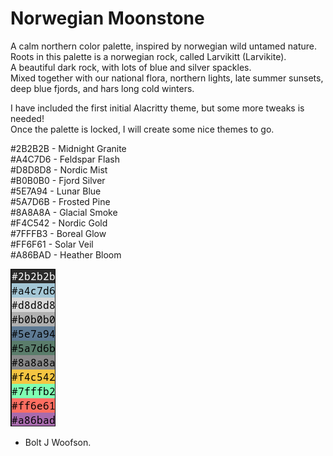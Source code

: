 # Norwegian Moonstone

A calm northern color palette, inspired by norwegian wild untamed nature.  
Roots in this palette is a norwegian rock, called Larvikitt (Larvikite).  
A beautiful dark rock, with lots of blue and silver spackles.  
Mixed together with our national flora, northern lights, late summer sunsets, deep blue fjords, and hars long cold winters.

I have included the first initial Alacritty theme, but some more tweaks is needed!  
Once the palette is locked, I will create some nice themes to go.  



#2B2B2B - Midnight Granite  
#A4C7D6 - Feldspar Flash  
#D8D8D8 - Nordic Mist  
#B0B0B0 - Fjord Silver  
#5E7A94 - Lunar Blue  
#5A7D6B - Frosted Pine  
#8A8A8A - Glacial Smoke  
#F4C542 - Nordic Gold  
#7FFFB3 - Boreal Glow  
#FF6F61 - Solar Veil  
#A86BAD - Heather Bloom    

![Showcase Palette](./assets/theme_showcase_4.png "Nordic Moonstone")

- Bolt J Woofson.
